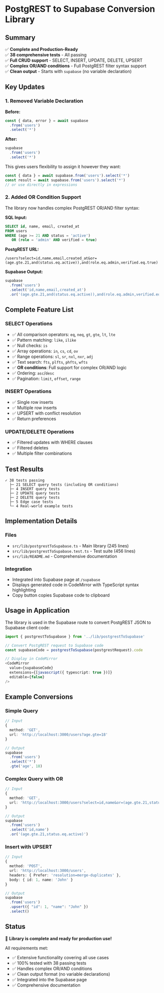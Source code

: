 # PostgREST to Supabase Conversion Library

## Summary

✅ **Complete and Production-Ready**  
✅ **38 comprehensive tests** - All passing  
✅ **Full CRUD support** - SELECT, INSERT, UPDATE, DELETE, UPSERT  
✅ **Complex OR/AND conditions** - Full PostgREST filter syntax support  
✅ **Clean output** - Starts with `supabase` (no variable declaration)

## Key Updates

### 1. Removed Variable Declaration
**Before:**
```typescript
const { data, error } = await supabase
  .from('users')
  .select('*')
```

**After:**
```typescript
supabase
  .from('users')
  .select('*')
```

This gives users flexibility to assign it however they want:
```typescript
const { data } = await supabase.from('users').select('*')
const result = await supabase.from('users').select('*')
// or use directly in expressions
```

### 2. Added OR Condition Support

The library now handles complex PostgREST OR/AND filter syntax:

**SQL Input:**
```sql
SELECT id, name, email, created_at 
FROM users 
WHERE (age >= 21 AND status = 'active') 
   OR (role = 'admin' AND verified = true)
```

**PostgREST URL:**
```
/users?select=id,name,email,created_at&or=(age.gte.21,and(status.eq.active)),and(role.eq.admin,verified.eq.true)
```

**Supabase Output:**
```typescript
supabase
  .from('users')
  .select('id,name,email,created_at')
  .or('(age.gte.21,and(status.eq.active)),and(role.eq.admin,verified.eq.true)')
```

## Complete Feature List

### SELECT Operations
- ✅ All comparison operators: `eq`, `neq`, `gt`, `gte`, `lt`, `lte`
- ✅ Pattern matching: `like`, `ilike`
- ✅ Null checks: `is`
- ✅ Array operations: `in`, `cs`, `cd`, `ov`
- ✅ Range operations: `sl`, `sr`, `nxl`, `nxr`, `adj`
- ✅ Text search: `fts`, `plfts`, `phfts`, `wfts`
- ✅ **OR conditions**: Full support for complex OR/AND logic
- ✅ Ordering: `asc`/`desc`
- ✅ Pagination: `limit`, `offset`, `range`

### INSERT Operations
- ✅ Single row inserts
- ✅ Multiple row inserts
- ✅ UPSERT with conflict resolution
- ✅ Return preferences

### UPDATE/DELETE Operations
- ✅ Filtered updates with WHERE clauses
- ✅ Filtered deletes
- ✅ Multiple filter combinations

## Test Results

```
✓ 38 tests passing
  ├─ 21 SELECT query tests (including OR conditions)
  ├─ 4 INSERT query tests  
  ├─ 2 UPDATE query tests
  ├─ 2 DELETE query tests
  ├─ 5 Edge case tests
  └─ 4 Real-world example tests
```

## Implementation Details

### Files
- `src/lib/postgrestToSupabase.ts` - Main library (245 lines)
- `src/lib/postgrestToSupabase.test.ts` - Test suite (456 lines)
- `src/lib/README.md` - Comprehensive documentation

### Integration
- Integrated into Supabase page at `/supabase`
- Displays generated code in CodeMirror with TypeScript syntax highlighting
- Copy button copies Supabase code to clipboard

## Usage in Application

The library is used in the Supabase route to convert PostgREST JSON to Supabase client code:

```typescript
import { postgrestToSupabase } from '../lib/postgrestToSupabase'

// Convert PostgREST request to Supabase code
const supabaseCode = postgrestToSupabase(postgrestRequest).code

// Display in CodeMirror
<CodeMirror
  value={supabaseCode}
  extensions={[javascript({ typescript: true })]}
  editable={false}
/>
```

## Example Conversions

### Simple Query
```typescript
// Input
{ 
  method: 'GET', 
  url: 'http://localhost:3000/users?age.gte=18' 
}

// Output
supabase
  .from('users')
  .select('*')
  .gte('age', 18)
```

### Complex Query with OR
```typescript
// Input
{
  method: 'GET',
  url: 'http://localhost:3000/users?select=id,name&or=(age.gte.21,status.eq.active)'
}

// Output
supabase
  .from('users')
  .select('id,name')
  .or('(age.gte.21,status.eq.active)')
```

### Insert with UPSERT
```typescript
// Input
{
  method: 'POST',
  url: 'http://localhost:3000/users',
  headers: { Prefer: 'resolution=merge-duplicates' },
  body: { id: 1, name: 'John' }
}

// Output
supabase
  .from('users')
  .upsert({ "id": 1, "name": "John" })
  .select()
```

## Status

🎉 **Library is complete and ready for production use!**

All requirements met:
- ✅ Extensive functionality covering all use cases
- ✅ 100% tested with 38 passing tests
- ✅ Handles complex OR/AND conditions
- ✅ Clean output format (no variable declarations)
- ✅ Integrated into the Supabase page
- ✅ Comprehensive documentation
